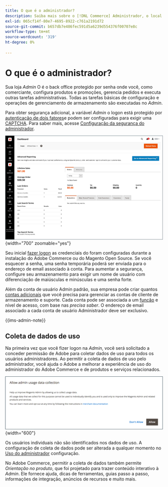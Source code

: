```yaml
---
title: O que é o administrador?
description: Saiba mais sobre o [!DNL Commerce] Administrador, o local onde os comerciantes configuram produtos e promoções, gerenciam pedidos e executam outras tarefas administrativas.
exl-id: 065cf14f-80e7-4695-8922-c761a2191d72
source-git-commit: b657db7e486fec591d5a6239d554376f00707e8c
workflow-type: tm+mt
source-wordcount: '319'
ht-degree: 0%

---
```


# O que é o administrador?

Sua loja _Admin_ O é o back office protegido por senha onde você, como comerciante, configura produtos e promoções, gerencia pedidos e executa outras tarefas administrativas. Todas as tarefas básicas de configuração e operações de gerenciamento de armazenamento são executadas no _Admin_.

Para obter segurança adicional, a variável _Admin_ o logon está protegido por [autenticação de dois fatores](../systems/security-two-factor-authentication.md)e podem ser configuradas para exigir uma [CAPTCHA](../systems/security-captcha.md). Para saber mais, acesse [Configuração da segurança do administrador](../systems/security-admin.md).

![Barra lateral e painel do administrador](./assets/admin-dashboard.png){width="700" zoomable="yes"}

Seu inicial [fazer logon](admin-signin.md) as credenciais do foram configuradas durante a instalação do Adobe Commerce ou do Magento Open Source. Se você esquecer a senha, uma senha temporária poderá ser enviada para o endereço de email associado à conta. Para aumentar a segurança, configure seu armazenamento para exigir um nome de usuário com diferenciação de maiúsculas e minúsculas e uma senha forte.

Além da conta de usuário Admin padrão, sua empresa pode criar quantos [contas adicionais](../systems/permissions-users-all.md) que você precisa para gerenciar as contas de cliente de armazenamento e suporte. Cada conta pode ser associada a um [função](../systems/permissions-user-roles.md) e nível de acesso, com base nas _precisa saber_. O endereço de email associado a cada conta de usuário Administrador deve ser exclusivo.

{{ims-admin-note}}

## Coleta de dados de uso

Na primeira vez que você fizer logon na _Admin_, você será solicitado a conceder permissão de Adobe para coletar dados de uso para todos os usuários administradores. Ao permitir a coleta de dados de uso pelo administrador, você ajuda o Adobe a melhorar a experiência de uso do administrador do Adobe Commerce e de produtos e serviços relacionados.

![Permitir coleta de dados de uso administrativo](./assets/admin-usage-data.png){width="600"}

Os usuários individuais não são identificados nos dados de uso. A configuração de coleta de dados pode ser alterada a qualquer momento no [Uso do administrador](../configuration-reference/advanced/admin.md#admin-usage) configuração.

No Adobe Commerce, permitir a coleta de dados também permite _Orientação no produto_, que foi projetado para trazer conteúdo interativo à _Admin_. Ele fornece ajuda, dicas de ferramentas, guias passo a passo, informações de integração, anúncios de recursos e muito mais.
